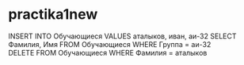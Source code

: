 # practika1new
INSERT INTO Обучающиеся VALUES аталыков, иван, аи-32
SELECT Фамилия, Имя FROM Обучающиеся WHERE Группа = аи-32  
DELETE FROM Обучающиеся WHERE Фамилия = аталыков

